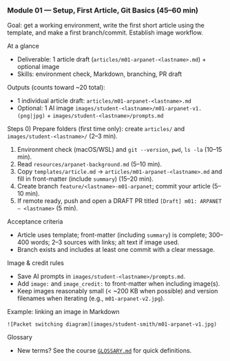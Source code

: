 ### Module 01 — Setup, First Article, Git Basics (45–60 min)

Goal: get a working environment, write the first short article using the template, and make a first branch/commit. Establish image workflow.

At a glance
- Deliverable: 1 article draft (`articles/m01-arpanet-<lastname>.md`) + optional image
- Skills: environment check, Markdown, branching, PR draft

Outputs (counts toward ~20 total):
- 1 individual article draft: `articles/m01-arpanet-<lastname>.md`
- Optional: 1 AI image `images/student-<lastname>/m01-arpanet-v1.(png|jpg)` + `images/student-<lastname>/prompts.md`

Steps
0) Prepare folders (first time only): create `articles/` and `images/student-<lastname>/` (2–3 min).
1) Environment check (macOS/WSL) and `git --version`, `pwd`, `ls -la` (10–15 min).
2) Read `resources/arpanet-background.md` (5–10 min).
3) Copy `templates/article.md` → `articles/m01-arpanet-<lastname>.md` and fill in front-matter (include `summary`) (15–20 min).
4) Create branch `feature/<lastname>-m01-arpanet`; commit your article (5–10 min).
5) If remote ready, push and open a DRAFT PR titled `[Draft] m01: ARPANET — <lastname>` (5 min).

Acceptance criteria
- Article uses template; front-matter (including `summary`) is complete; 300–400 words; 2–3 sources with links; alt text if image used.
- Branch exists and includes at least one commit with a clear message.

Image & credit rules
- Save AI prompts in `images/student-<lastname>/prompts.md`.
- Add `image:` and `image_credit:` to front-matter when including image(s).
- Keep images reasonably small (< ~200 KB when possible) and version filenames when iterating (e.g., `m01-arpanet-v2.jpg`).
 
Example: linking an image in Markdown
```
![Packet switching diagram](images/student-smith/m01-arpanet-v1.jpg)
```

Glossary
- New terms? See the course [`GLOSSARY.md`](../GLOSSARY.md) for quick definitions.
